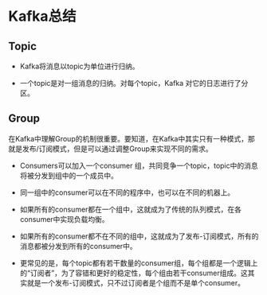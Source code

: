 # Kafka总结

## Topic
- Kafka将消息以topic为单位进行归纳。

- 一个topic是对一组消息的归纳。对每个topic，Kafka 对它的日志进行了分区。

## Group
在Kafka中理解Group的机制很重要。要知道，在Kafka中其实只有一种模式，那就是发布/订阅模式，但是可以通过调整Group来实现不同的需求。

- Consumers可以加入一个consumer 组，共同竞争一个topic，topic中的消息将被分发到组中的一个成员中。

- 同一组中的consumer可以在不同的程序中，也可以在不同的机器上。

- 如果所有的consumer都在一个组中，这就成为了传统的队列模式，在各consumer中实现负载均衡。

- 如果所有的consumer都不在不同的组中，这就成为了发布-订阅模式，所有的消息都被分发到所有的consumer中。

- 更常见的是，每个topic都有若干数量的consumer组，每个组都是一个逻辑上的“订阅者”，为了容错和更好的稳定性，每个组由若干consumer组成。这其实就是一个发布-订阅模式，只不过订阅者是个组而不是单个consumer。
